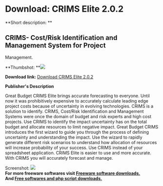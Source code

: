 # Download: CRIMS Elite 2.0.2

**Short description: **

## CRIMS- Cost/Risk Identification and Management System for Project
Management.

  
**Thumbshot: **![](http://www.freewarefiles.com/screenshot/gbelite16_md.gif)   
  
**Download link:** [Download CRIMS Elite 2.0.2](http://freesoftwares.boysofts.com/CRIMS-Elite_program_13928.html)  
  

**Publisher's Description**  
  

Great Budget CRIMS Elite brings accurate forecasting to everyone. Until now it
was prohibitively expensive to accurately calculate leading edge project costs
because of uncertainty in evolving technologies. CRIMS is a solution to
identify. CRIMS, Cost/Risk Identification and Management Systems were once the
domain of budget and risk experts and high cost projects. Use CRIMS to
identify the impact uncertainty has on the total budget and allocate resources
to limit negative impact. Great Budget CRIMS introduces the first wizard to
guide you through the process of defining uncertainty and understanding the
impact. Use the wizard to rapidly generate different risk scenarios to
understand how allocation of resources will increase probability of your
success. Use CRIMS instead of your spreadsheet application. CRIMS Elite is
easier to use and more accurate. With CRIMS you will accurately forecast and
manage.

  
  
Screenshot: ![](http://www.freewarefiles.com/screenshot/gbelite16.gif)  
**For more freeware softwares visit [Freeware software downloads.](http://freesoftwares.boysofts.com/)**   
**And [Free softwares and php script downloads.](http://www.boysofts.com/)**

